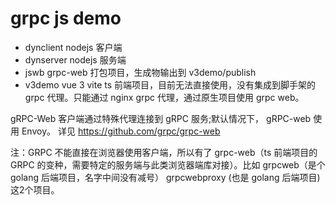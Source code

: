 # grpc js demo

- dynclient nodejs 客户端
- dynserver nodejs 服务端
- jswb grpc-web 打包项目，生成物输出到 v3demo/publish
- v3demo vue 3 vite ts 前端项目，目前无法直接使用，没有集成到脚手架的 grpc 代理。只能通过 nginx grpc 代理，通过原生项目使用 grpc web。

gRPC-Web 客户端通过特殊代理连接到 gRPC 服务;默认情况下， gRPC-web 使用 Envoy。
详见 https://github.com/grpc/grpc-web

注：GRPC 不能直接在浏览器使用客户端，所以有了 grpc-web（ts 前端项目的 GRPC 的变种，需要特定的服务端与此类浏览器端库对接）。比如 grpcweb（是个 golang 后端项目，名字中间没有减号） grpcwebproxy (也是 golang 后端项目)这2个项目。
